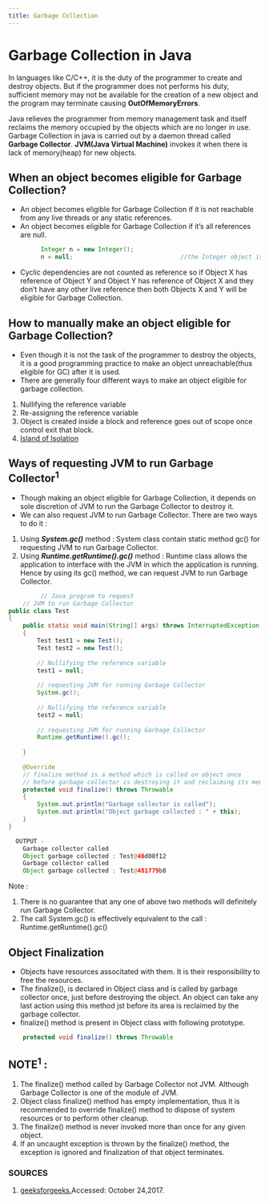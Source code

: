 ```yaml
---
title: Garbage Collection
---
```

# Garbage Collection in Java
In languages like C/C++, it is the duty of the programmer to create and destroy objects. But if the programmer does not performs his duty, sufficient memory may not be available for the creation of a new object and the program may terminate causing **OutOfMemoryErrors**.

Java relieves the programmer from memory management task and itself reclaims the memory occupied by the objects which are no longer in use. Garbage Collection in java is carried out by a daemon thread called **Garbage Collector**. **JVM(Java Virtual Machine)** invokes it when there is lack of memory(heap) for new objects.

## When an object becomes eligible for Garbage Collection? 
* An object becomes eligible for Garbage Collection if it is not reachable from any live threads or any static references.
* An object becomes eligible for Garbage Collection if it’s all references are null.
```java
         Integer n = new Integer();
         n = null;			                    //the Integer object is no longer accessible
```
* Cyclic dependencies are not counted as reference so if Object X has reference of Object Y and Object Y has reference of Object X and they don’t have any other live reference then both Objects X and Y will be eligible for Garbage Collection.

## How to manually make an object eligible for Garbage Collection?
* Even though it is not the task of the programmer to destroy the objects, it is a good programming practice to make an object unreachable(thus eligible for GC) after it is used.
* There are generally four different ways to make an object eligible for garbage collection.
1. Nullifying the reference variable
2. Re-assigning the reference variable
3. Object is created inside a block and reference goes out of scope once control exit that block.
4. [Island of Isolation](http://www.geeksforgeeks.org/island-of-isolation-in-java/)

## Ways of requesting JVM to run Garbage Collector<sup>1</sup>
* Though making an object eligible for Garbage Collection, it depends on sole discretion of JVM to run the Garbage Collector to destroy it.
* We can also request JVM to run Garbage Collector. There are two ways to do it :
1. Using _**System.gc()**_ method : System class contain static method gc() for requesting JVM to run Garbage Collector.
2. Using _**Runtime.getRuntime().gc()**_ method : Runtime class allows the application to interface with the JVM in which the application is running. Hence by using its gc() method, we can request JVM to run Garbage Collector.
```java
         // Java program to request
	// JVM to run Garbage Collector
public class Test
{
    public static void main(String[] args) throws InterruptedException
    {
        Test test1 = new Test();
        Test test2 = new Test();
         
        // Nullifying the reference variable
        test1 = null;
         
        // requesting JVM for running Garbage Collector
        System.gc();
         
        // Nullifying the reference variable
        test2 = null;
         
        // requesting JVM for running Garbage Collector
        Runtime.getRuntime().gc();
     
    }
     
    @Override
    // finalize method is a method which is called on object once 
    // before garbage collector is destroying it and reclaiming its memory
    protected void finalize() throws Throwable
    {
        System.out.println("Garbage collector is called");
        System.out.println("Object garbage collected : " + this);
    }
}
```
```java
  OUTPUT - 
    Garbage collector called
    Object garbage collected : Test@46d08f12
    Garbage collector called
    Object garbage collected : Test@481779b8
```
Note :

1. There is no guarantee that any one of above two methods will definitely run Garbage Collector.
2. The call System.gc() is effectively equivalent to the call : Runtime.getRuntime().gc()

## Object Finalization
* Objects have resources associtated with them. It is their responsibility to free the resources. 
* The finalize(), is declared in Object class and is called by garbage collector once, just before destroying the object. An object can take any last action using this method jst before its area is reclaimed by the garbage collector.
* finalize() method is present in Object class with following prototype.
```java
    protected void finalize() throws Throwable
```
## NOTE<sup>1</sup> :
1. The finalize() method called by Garbage Collector not JVM. Although Garbage Collector is one of the module of JVM.
2. Object class finalize() method has empty implementation, thus it is recommended to override finalize() method to dispose of system resources or to perform other cleanup.
3. The finalize() method is never invoked more than once for any given object.
4. If an uncaught exception is thrown by the finalize() method, the exception is ignored and finalization of that object terminates.
### SOURCES 
1. [geeksforgeeks.](http://www.geeksforgeeks.org/garbage-collection-java/)Accessed: October 24,2017.

